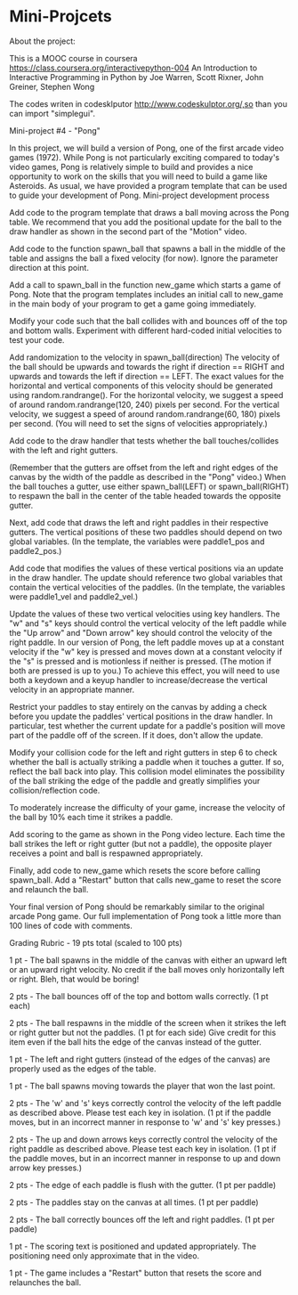 Mini-Projcets
=============
About the project:

This is a MOOC course in coursera https://class.coursera.org/interactivepython-004 
An Introduction to Interactive Programming in Python by Joe Warren, Scott Rixner, John Greiner, Stephen Wong

The codes writen in codesklputor http://www.codeskulptor.org/,so than you can import "simplegui".


Mini-project #4 - "Pong"

In this project, we will build a version of Pong, one of the first arcade video games (1972). While Pong is not particularly exciting compared to today's video games, Pong is relatively simple to build and provides a nice opportunity to work on the skills that you will need to build a game like Asteroids. As usual, we have provided a program template that can be used to guide your development of Pong.
Mini-project development process

Add code to the program template that draws a ball moving across the Pong table. We recommend that you add the positional update for the ball to the draw handler as shown in the second part of the "Motion" video.

Add code to the function spawn_ball that spawns a ball in the middle of the table and assigns the ball a fixed velocity (for now). Ignore the parameter direction at this point.

Add a call to spawn_ball in the function new_game which starts a game of Pong. Note that the program templates includes an initial call to new_game in the main body of your program to get a game going immediately.

Modify your code such that the ball collides with and bounces off of the top and bottom walls. Experiment with different hard-coded initial velocities to test your code.

Add randomization to the velocity in spawn_ball(direction) The velocity of the ball should be upwards and towards the right if direction == RIGHT and upwards and towards the left if direction == LEFT. The exact values for the horizontal and vertical components of this velocity should be generated using random.randrange(). For the horizontal velocity, we suggest a speed of around random.randrange(120, 240) pixels per second. For the vertical velocity, we suggest a speed of around random.randrange(60, 180) pixels per second. (You will need to set the signs of velocities appropriately.)

Add code to the draw handler that tests whether the ball touches/collides with the left and right gutters. 

(Remember that the gutters are offset from the left and right edges of the canvas by the width of the paddle as described in the "Pong" video.) When the ball touches a gutter, use either spawn_ball(LEFT) or spawn_ball(RIGHT) to respawn the ball in the center of the table headed towards the opposite gutter.

Next, add code that draws the left and right paddles in their respective gutters. The vertical positions of these two paddles should depend on two global variables. (In the template, the variables were paddle1_pos and paddle2_pos.)

Add code that modifies the values of these vertical positions via an update in the draw handler.  The update should reference two global variables that contain the vertical velocities of the paddles. (In the template, the variables were paddle1_vel and paddle2_vel.)

Update the values of these two vertical velocities using key handlers. The "w" and "s" keys should control the vertical velocity of the left paddle while the "Up arrow" and "Down arrow" key should control the velocity of the right paddle. In our version of Pong, the left paddle moves up at a constant velocity if the "w" key is pressed and moves down at a constant velocity if the "s" is pressed and is motionless if neither is pressed. (The motion if both are pressed is up to you.) To achieve this effect, you will need to use both a keydown and a keyup handler to increase/decrease the vertical velocity in an appropriate manner.

Restrict your paddles to stay entirely on the canvas by adding a check before you update the paddles' vertical positions in the draw handler. In particular, test whether the current update for a paddle's position will move part of the paddle off of the screen. If it does, don't allow the update.

Modify your collision code for the left and right gutters in step 6 to check whether the ball is actually striking a paddle when it touches a gutter. If so, reflect the ball back into play. This collision model eliminates the possibility of the ball striking the edge of the paddle and greatly simplifies your collision/reflection code.

To moderately increase the difficulty of your game, increase the velocity of the ball by 10% each time it strikes a paddle.

Add scoring to the game as shown in the Pong video lecture. Each time the ball strikes the left or right gutter (but not a paddle), the opposite player receives a point and ball is respawned appropriately.

Finally, add code to new_game which resets the score before calling spawn_ball. Add a "Restart" button that calls new_game to reset the score and relaunch the ball.

Your final version of Pong should be remarkably similar to the original arcade Pong game. Our full implementation of Pong took a little more than 100 lines of code with comments.

Grading Rubric - 19 pts total (scaled to 100 pts)

1 pt - The ball spawns in the middle of the canvas with either an upward left or an upward right velocity. No credit if the ball moves only horizontally left or right. Bleh, that would be boring!

2 pts - The ball bounces off of the top and bottom walls correctly. (1 pt each)

2 pts - The ball respawns in the middle of the screen when it strikes the left or right gutter but not the paddles. (1 pt for each side) Give credit for this item even if the ball hits the edge of the canvas instead of the gutter.

1 pt - The left and right gutters (instead of the edges of the canvas) are properly used as the edges of the table.

1 pt - The ball spawns moving towards the player that won the last point.

2 pts - The 'w' and 's' keys correctly control the velocity of the left paddle as described above. Please test each key in isolation. (1 pt if the paddle moves, but in an incorrect manner in response to 'w' and 's' key presses.)

2 pts - The up and down arrows keys correctly control the velocity of the right paddle as described above. Please test each key in isolation. (1 pt if the paddle moves, but in an incorrect manner in response to up and down arrow key presses.)

2 pts - The edge of each paddle is flush with the gutter. (1 pt per paddle)

2 pts - The paddles stay on the canvas at all times. (1 pt per paddle)

2 pts - The ball correctly bounces off the left and right paddles. (1 pt per paddle)

1 pt - The scoring text is positioned and updated appropriately. The positioning need only approximate that in the video.

1 pt - The game includes a "Restart" button that resets the score and relaunches the ball.